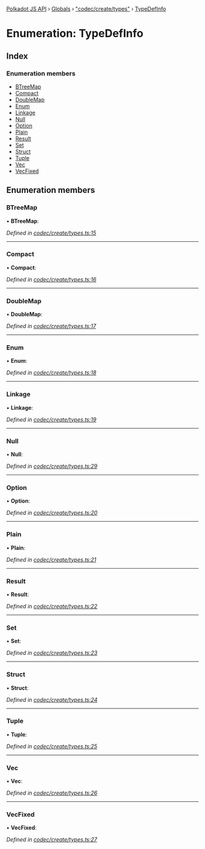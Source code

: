 [Polkadot JS API](../README.md) › [Globals](../globals.md) › ["codec/create/types"](../modules/_codec_create_types_.md) › [TypeDefInfo](_codec_create_types_.typedefinfo.md)

# Enumeration: TypeDefInfo

## Index

### Enumeration members

* [BTreeMap](_codec_create_types_.typedefinfo.md#btreemap)
* [Compact](_codec_create_types_.typedefinfo.md#compact)
* [DoubleMap](_codec_create_types_.typedefinfo.md#doublemap)
* [Enum](_codec_create_types_.typedefinfo.md#enum)
* [Linkage](_codec_create_types_.typedefinfo.md#linkage)
* [Null](_codec_create_types_.typedefinfo.md#null)
* [Option](_codec_create_types_.typedefinfo.md#option)
* [Plain](_codec_create_types_.typedefinfo.md#plain)
* [Result](_codec_create_types_.typedefinfo.md#result)
* [Set](_codec_create_types_.typedefinfo.md#set)
* [Struct](_codec_create_types_.typedefinfo.md#struct)
* [Tuple](_codec_create_types_.typedefinfo.md#tuple)
* [Vec](_codec_create_types_.typedefinfo.md#vec)
* [VecFixed](_codec_create_types_.typedefinfo.md#vecfixed)

## Enumeration members

###  BTreeMap

• **BTreeMap**:

*Defined in [codec/create/types.ts:15](https://github.com/polkadot-js/api/blob/276da86dbe/packages/types/src/codec/create/types.ts#L15)*

___

###  Compact

• **Compact**:

*Defined in [codec/create/types.ts:16](https://github.com/polkadot-js/api/blob/276da86dbe/packages/types/src/codec/create/types.ts#L16)*

___

###  DoubleMap

• **DoubleMap**:

*Defined in [codec/create/types.ts:17](https://github.com/polkadot-js/api/blob/276da86dbe/packages/types/src/codec/create/types.ts#L17)*

___

###  Enum

• **Enum**:

*Defined in [codec/create/types.ts:18](https://github.com/polkadot-js/api/blob/276da86dbe/packages/types/src/codec/create/types.ts#L18)*

___

###  Linkage

• **Linkage**:

*Defined in [codec/create/types.ts:19](https://github.com/polkadot-js/api/blob/276da86dbe/packages/types/src/codec/create/types.ts#L19)*

___

###  Null

• **Null**:

*Defined in [codec/create/types.ts:29](https://github.com/polkadot-js/api/blob/276da86dbe/packages/types/src/codec/create/types.ts#L29)*

___

###  Option

• **Option**:

*Defined in [codec/create/types.ts:20](https://github.com/polkadot-js/api/blob/276da86dbe/packages/types/src/codec/create/types.ts#L20)*

___

###  Plain

• **Plain**:

*Defined in [codec/create/types.ts:21](https://github.com/polkadot-js/api/blob/276da86dbe/packages/types/src/codec/create/types.ts#L21)*

___

###  Result

• **Result**:

*Defined in [codec/create/types.ts:22](https://github.com/polkadot-js/api/blob/276da86dbe/packages/types/src/codec/create/types.ts#L22)*

___

###  Set

• **Set**:

*Defined in [codec/create/types.ts:23](https://github.com/polkadot-js/api/blob/276da86dbe/packages/types/src/codec/create/types.ts#L23)*

___

###  Struct

• **Struct**:

*Defined in [codec/create/types.ts:24](https://github.com/polkadot-js/api/blob/276da86dbe/packages/types/src/codec/create/types.ts#L24)*

___

###  Tuple

• **Tuple**:

*Defined in [codec/create/types.ts:25](https://github.com/polkadot-js/api/blob/276da86dbe/packages/types/src/codec/create/types.ts#L25)*

___

###  Vec

• **Vec**:

*Defined in [codec/create/types.ts:26](https://github.com/polkadot-js/api/blob/276da86dbe/packages/types/src/codec/create/types.ts#L26)*

___

###  VecFixed

• **VecFixed**:

*Defined in [codec/create/types.ts:27](https://github.com/polkadot-js/api/blob/276da86dbe/packages/types/src/codec/create/types.ts#L27)*
